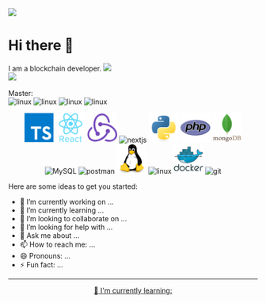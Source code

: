 <img src="https://capsule-render.vercel.app/api?type=waving&amp;color=7A92B8&amp;height=100&amp;section=header">

# Hi there 👋
 

I am a blockchain developer.
<img src="https://user-images.githubusercontent.com/73097560/115834477-dbab4500-a447-11eb-908a-139a6edaec5c.gif"><br>
<a href="https://github.com/Rez4-4/readme-typing-svg"><img src="https://readme-typing-svg.herokuapp.com?lines=Senior+Rust+developer;Competitive+Programmer;ACPC+2022+2024+Finalist;DS%20|%20Algorithms%20|%20OOP%20;Specialist%20on%20Codeforces;Division%202%20on%20Codechef%20(3%20Stars);6%20Kyu%20on%20Atcoder;Always%20learning%20new%20things&center=true&width=500&height=50"></a>
<p> 
    Master: <br />
    <img src="https://s2.coinmarketcap.com/static/img/coins/64x64/1.png" alt="linux" width="60" height="60"/>
    <img src="https://docs.soliditylang.org/en/v0.8.11/_static/logo.svg" alt="linux" width="60" height="60"/>
    <img src="https://www.rust-lang.org/static/images/rust-logo-blk.svg" alt="linux" width="60" height="60"/>
    <img src="https://s2.coinmarketcap.com/static/img/coins/64x64/1.png" alt="linux" width="60" height="60"/>
</p>
<p align="center">   
    <img src="https://raw.githubusercontent.com/devicons/devicon/master/icons/typescript/typescript-original.svg" alt="typescript" width="60" height="60"/>  
    <img src="https://raw.githubusercontent.com/devicons/devicon/master/icons/react/react-original-wordmark.svg" alt="react" width="60" height="60"/>  
    <img src="https://raw.githubusercontent.com/devicons/devicon/master/icons/redux/redux-original.svg" alt="redux" width="60" height="60"/>  
    <img src="https://cdn.worldvectorlogo.com/logos/nextjs-2.svg" alt="nextjs" width="60" height="60"/>     
    <img src="https://raw.githubusercontent.com/devicons/devicon/master/icons/python/python-original.svg" alt="python" width="60" height="60"/>      
    <img src="https://raw.githubusercontent.com/devicons/devicon/master/icons/php/php-original.svg" alt="php" width="60" height="60"/>   
    <img src="https://raw.githubusercontent.com/devicons/devicon/master/icons/mongodb/mongodb-original-wordmark.svg" alt="mongodb" width="60" height="60"/>  
    <img  src="https://profilinator.rishav.dev/skills-assets/mysql-original-wordmark.svg" alt="MySQL" height="60" />   
    <img src="https://www.vectorlogo.zone/logos/getpostman/getpostman-icon.svg" alt="postman" width="60" height="60"/>    
    <img src="https://raw.githubusercontent.com/devicons/devicon/master/icons/linux/linux-original.svg" alt="linux" width="60" height="60"/> 
    <img src="https://docs.nestjs.com/assets/logo-small.svg" alt="linux" width="60" height="60"/> 
    <img src="https://raw.githubusercontent.com/devicons/devicon/master/icons/docker/docker-original-wordmark.svg" alt="docker" width="60" height="60"/>    
    <img src="https://www.vectorlogo.zone/logos/git-scm/git-scm-icon.svg" alt="git" width="60" height="60"/>   
</p>

<!--
<p align="center"><a href="https://github.com/ryo-ma/github-profile-trophy"><img src="https://github-profile-trophy.vercel.app/?username=Eric-potter&theme=dracula&column=4&margin-w=15&margin-h=15" alt="William Potter" /></a></p>


**Eric-potter/Eric-potter** is a ✨ _special_ ✨ repository because its `README.md` (this file) appears on your GitHub profile.
-->

Here are some ideas to get you started:

- 🔭 I’m currently working on ...
- 🌱 I’m currently learning ...
- 👯 I’m looking to collaborate on ...
- 🤔 I’m looking for help with ...
- 💬 Ask me about ...
- 📫 How to reach me: ...
- 😄 Pronouns: ...
- ⚡ Fun fact: ...



<hr>
<!--
<h3 align="center" >Visitor Count</h3>
<a align="center" href="https://profile-counter.glitch.me/{Eric-potter}/count.svg">
  
  ![VisitorCount](https://profile-counter.glitch.me/{Eric-potter}/count.svg)  
  
</a>


#Github Activity📊:

<p align="center">
 <img src="https://github-readme-stats.vercel.app/api/top-langs/?username=Eric-potter&theme=radical&layout=compact&hide=Jupyter%20Notebook"  display=block width=50% height=auto  alt="2" />
</p>
-->

<div align="center"> 
<a href="https://github.com/Platane/snk/raw/output/github-contribution-grid-snake.svg" target = "_blank" rel="noreferrer" />

:page_with_curl: I'm currently learning:
